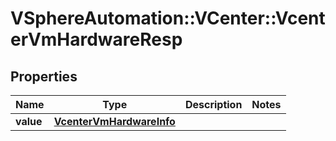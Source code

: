 # VSphereAutomation::VCenter::VcenterVmHardwareResp

## Properties
Name | Type | Description | Notes
------------ | ------------- | ------------- | -------------
**value** | [**VcenterVmHardwareInfo**](VcenterVmHardwareInfo.md) |  | 


